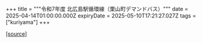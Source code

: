 +++
title = """令和7年度 北広島駅循環線（栗山町デマンドバス）"""
date = 2025-04-14T01:00:00.000Z
expiryDate = 2025-05-10T17:21:27.027Z
tags = ["kuriyama"]
+++


[[source]](https://www.town.kuriyama.hokkaido.jp/soshiki/47/31448.html)
